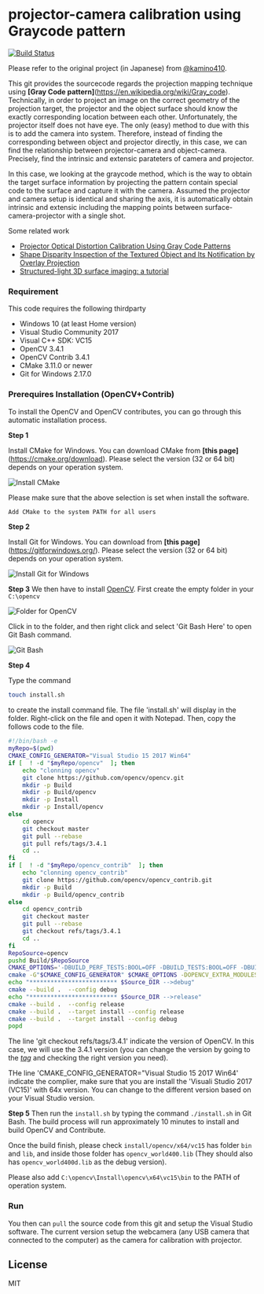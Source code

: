 # projector-camera calibration using Graycode pattern
[![Build Status](https://travis-ci.org/joemccann/dillinger.svg?branch=master)](https://travis-ci.org/joemccann/dillinger)

Please refer to the original project (in Japanese) from [@kamino410](https://github.com/kamino410/cv-snippets/blob/master/graycode/main.cpp). 

This git provides the sourcecode regards the projection mapping technique using **[Gray Code pattern]**(https://en.wikipedia.org/wiki/Gray_code). Technically, in order to project an image on the correct geometry of the projection target, the projector and the object surface should know the exactly corresponding location between each other. Unfortunately, the projector itself does not have eye. The only (easy) method to due with this is to add the camera into system. Therefore, instead of finding the corresponding between object and projector directly, in this case, we can find the relationship between projector-camera and object-camera. Precisely, find the intrinsic and extensic parateters of camera and projector. 

In this case, we looking at the graycode method, which is the way to obtain the target surface information by projecting the pattern contain special code to the surface and capture it with the camera. Assumed the projector and camera setup is identical and sharing the axis, it is automatically obtain intrinsic and extensic including the mapping points between surface-camera-projector with a single shot. 

Some related work
- [Projector Optical Distortion Calibration Using Gray Code Patterns](https://ieeexplore.ieee.org/document/5543487)
- [Shape Disparity Inspection of the Textured Object and Its Notification by Overlay Projection](https://www.researchgate.net/publication/221096805_Shape_Disparity_Inspection_of_the_Textured_Object_and_Its_Notification_by_Overlay_Projection)
- [Structured-light 3D surface imaging: a tutorial](https://www.osapublishing.org/aop/fulltext.cfm?uri=aop-3-2-128&id=211561)

### Requirement
This code requires the following thirdparty
- Windows 10 (at least Home version)
- Visual Studio Community 2017
- Visual C++ SDK: VC15
- OpenCV 3.4.1
- OpenCV Contrib 3.4.1
- CMake 3.11.0 or newer
- Git for Windows 2.17.0

### Prerequires Installation (OpenCV+Contrib)
To install the OpenCV and OpenCV contributes, you can go through this automatic installation process.

**Step 1**

Install CMake for Windows. You can download CMake from **[this page]**(https://cmake.org/download). Please select the version (32 or 64 bit) depends on your operation system.

![Install CMake](https://cdn-ak.f.st-hatena.com/images/fotolife/k/kamino-dev/20180416/20180416174824.png)

Please make sure that the above selection is set when install the software. 
```sh
Add CMake to the system PATH for all users
```

**Step 2**

Install Git for Windows. You can download from **[this page]**(https://gitforwindows.org/). Please select the version (32 or 64 bit) depends on your operation system.

![Install Git for Windows](https://cdn-ak.f.st-hatena.com/images/fotolife/k/kamino-dev/20180416/20180416174706.png)

**Step 3**
We then have to install [OpenCV](https://opencv.org/). First create the empty folder in your ```C:\opencv```

![Folder for OpenCV](https://cdn-ak.f.st-hatena.com/images/fotolife/k/kamino-dev/20180416/20180416174936.png)

Click in to the folder, and then right click and select 'Git Bash Here' to open Git Bash command. 

![Git Bash](https://cdn-ak.f.st-hatena.com/images/fotolife/k/kamino-dev/20180416/20180416175242.png)

**Step 4**

Type the command
```sh
touch install.sh
```
to create the install command file. The file 'install.sh' will display in the folder. 
Right-click on the file and open it with Notepad. Then, copy the follows code to the file.
```sh
#!/bin/bash -e
myRepo=$(pwd)
CMAKE_CONFIG_GENERATOR="Visual Studio 15 2017 Win64"
if [  ! -d "$myRepo/opencv"  ]; then
    echo "clonning opencv"
    git clone https://github.com/opencv/opencv.git
    mkdir -p Build
    mkdir -p Build/opencv
    mkdir -p Install
    mkdir -p Install/opencv
else
    cd opencv
    git checkout master
    git pull --rebase
    git pull refs/tags/3.4.1
    cd ..
fi
if [  ! -d "$myRepo/opencv_contrib"  ]; then
    echo "clonning opencv_contrib"
    git clone https://github.com/opencv/opencv_contrib.git
    mkdir -p Build
    mkdir -p Build/opencv_contrib
else
    cd opencv_contrib
    git checkout master
    git pull --rebase
    git checkout refs/tags/3.4.1
    cd ..
fi
RepoSource=opencv
pushd Build/$RepoSource
CMAKE_OPTIONS='-DBUILD_PERF_TESTS:BOOL=OFF -DBUILD_TESTS:BOOL=OFF -DBUILD_DOCS:BOOL=OFF  -DWITH_CUDA:BOOL=OFF -DBUILD_EXAMPLES:BOOL=OFF -DINSTALL_CREATE_DISTRIB=ON'
cmake -G"$CMAKE_CONFIG_GENERATOR" $CMAKE_OPTIONS -DOPENCV_EXTRA_MODULES_PATH="$myRepo"/opencv_contrib/modules -DCMAKE_INSTALL_PREFIX="$myRepo"/install/"$RepoSource" "$myRepo/$RepoSource"
echo "************************* $Source_DIR -->debug"
cmake --build .  --config debug
echo "************************* $Source_DIR -->release"
cmake --build .  --config release
cmake --build .  --target install --config release
cmake --build .  --target install --config debug
popd
```
The line 'git checkout refs/tags/3.4.1' indicate the version of OpenCV. In this case, we will use the 3.4.1 version (you can change the version by going to the [*tag*](https://github.com/opencv/opencv/tags) and checking the right version you need). 

THe line 'CMAKE_CONFIG_GENERATOR="Visual Studio 15 2017 Win64' indicate the complier, make sure that you are install the 'Visuali Studio 2017 (VC15)' with 64x version. You can change to the different version based on your Visual Studio version. 

**Step 5**
Then run the ```install.sh``` by typing the command ```./install.sh``` in Git Bash. 
The build process will run approximately 10 minutes to install and build OpenCV and Contribute.

Once the build finish, please check ```install/opencv/x64/vc15``` has folder ```bin``` and ```lib```, and inside those folder has ```opencv_world400.lib``` (They should also has ```opencv_world400d.lib``` as the debug version). 

Please also add ```C:\opencv\Install\opencv\x64\vc15\bin``` to the PATH of operation system.

### Run
You then can ```pull``` the source code from this git and setup the Visual Studio software. 
The current version setup the webcamera (any USB camera that connected to the computer) as the camera for calibration with projector. 



License
----

MIT
